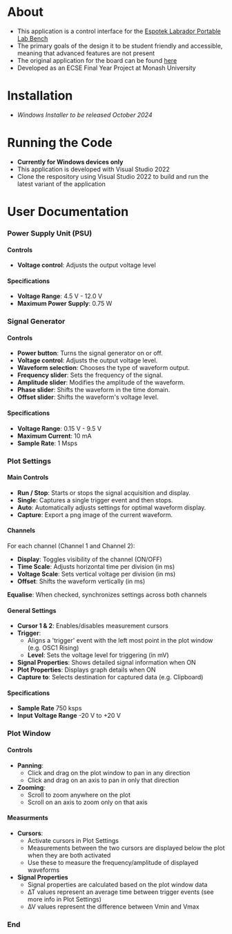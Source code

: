 ﻿# About

- This application is a control interface for the [Espotek Labrador Portable Lab Bench](https://espotek.com/labrador/)
- The primary goals of the design it to be student friendly and accessible, meaning that advanced features are not present
- The original application for the board can be found [here](https://github.com/EspoTek/Labrador)
- Developed as an ECSE Final Year Project at Monash University

# Installation

- *Windows Installer to be released October 2024*

# Running the Code

- **Currently for Windows devices only**
- This application is developed with Visual Studio 2022
- Clone the respository using Visual Studio 2022 to build and run the latest variant of the application

# User Documentation

### Power Supply Unit (PSU)

#### Controls
- **Voltage control**: Adjusts the output voltage level
#### Specifications
- **Voltage Range**: 4.5 V - 12.0 V
- **Maximum Power Supply**: 0.75 W

### Signal Generator

#### Controls
- **Power button**: Turns the signal generator on or off.
- **Voltage control**: Adjusts the output voltage level.
- **Waveform selection**: Chooses the type of waveform output.
- **Frequency slider**: Sets the frequency of the signal.
- **Amplitude slider**: Modifies the amplitude of the waveform.
- **Phase slider**: Shifts the waveform in the time domain.
- **Offset slider**: Shifts the waveform's voltage level.

#### Specifications
- **Voltage Range**: 0.15 V - 9.5 V
- **Maximum Current**: 10 mA
- **Sample Rate**: 1 Msps

### Plot Settings

#### Main Controls

- **Run / Stop**: Starts or stops the signal acquisition and display.
- **Single**: Captures a single trigger event and then stops.
- **Auto**: Automatically adjusts settings for optimal waveform display.
- **Capture**: Export a png image of the current waveform.

#### Channels

For each channel (Channel 1 and Channel 2):

- **Display**: Toggles visibility of the channel (ON/OFF)
- **Time Scale**: Adjusts horizontal time per division (in ms)
- **Voltage Scale**: Sets vertical voltage per division (in ms)
- **Offset**: Shifts the waveform vertically (in ms)

**Equalise**: When checked, synchronizes settings across both channels

#### General Settings

- **Cursor 1 & 2**: Enables/disables measurement cursors
- **Trigger**:
  - Aligns a 'trigger' event with the left most point in the plot window (e.g. OSC1 Rising)
  - **Level**: Sets the voltage level for triggering (in mV)
- **Signal Properties**: Shows detailed signal information when ON
- **Plot Properties**: Displays graph details when ON
- **Capture to**: Selects destination for captured data (e.g. Clipboard)

#### Specifications

- **Sample Rate** 750 ksps
- **Input Voltage Range** -20 V to +20 V

### Plot Window

#### Controls

- **Panning**:
  - Click and drag on the plot window to pan in any direction
  - Click and drag on an axis to pan in only that direction
- **Zooming**: 
  - Scroll to zoom anywhere on the plot
  - Scroll on an axis to zoom only on that axis

#### Measurments

- **Cursors**:
  - Activate cursors in Plot Settings
  - Measurements between the two cursors are displayed below the plot when they are both activated
  - Use these to measure the frequency/amplitude of displayed waveforms
- **Signal Properties**
  - Signal properties are calculated based on the plot window data
  - ∆T values represent an average time between trigger events (see more info in Plot Settings)
  - ∆V values represent the difference between Vmin and Vmax

### End